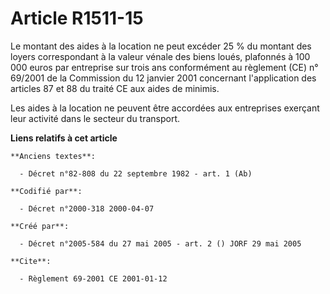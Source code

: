 # Article R1511-15

Le montant des aides à la location ne peut excéder 25 % du montant des loyers correspondant à la valeur vénale des biens
loués, plafonnés à 100 000 euros par entreprise sur trois ans conformément au règlement (CE) n° 69/2001 de la Commission du
12 janvier 2001 concernant l'application des articles 87 et 88 du traité CE aux aides de minimis.

Les aides à la location ne peuvent être accordées aux entreprises exerçant leur activité dans le secteur du transport.

**Liens relatifs à cet article**

	**Anciens textes**:

	  - Décret n°82-808 du 22 septembre 1982 - art. 1 (Ab)

	**Codifié par**:

	  - Décret n°2000-318 2000-04-07

	**Créé par**:

	  - Décret n°2005-584 du 27 mai 2005 - art. 2 () JORF 29 mai 2005

	**Cite**:

	  - Règlement 69-2001 CE 2001-01-12
